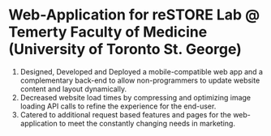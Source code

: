 # Web-Application for reSTORE Lab @ Temerty Faculty of Medicine (University of Toronto St. George)
1. Designed, Developed and Deployed a mobile-compatible web app and a complementary back-end to allow non-programmers to update website content and layout dynamically.
2. Decreased website load times by compressing and optimizing image loading API calls to refine the experience for the end-user.
3. Catered to additional request based features and pages for the web-application to meet the constantly changing needs in marketing.
